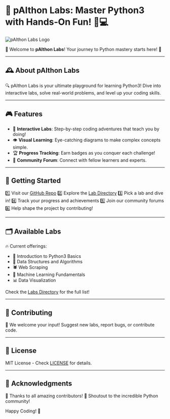 # 🎯 pAIthon Labs: Master Python3 with Hands-On Fun! 🧪💻

![pAIthon Labs Logo](https://raw.githubusercontent.com/worldfamous718/pAIthon-Labs/main/Logos-Files/LabLogo.png)

🌟 Welcome to **pAIthon Labs**! Your journey to Python mastery starts here! 🚀

---

## 🕰️ About pAIthon Labs

🔍 pAIthon Labs is your ultimate playground for learning Python3! Dive into interactive labs, solve real-world problems, and level up your coding skills.

---

## 🎮 Features

- 🔢 **Interactive Labs**: Step-by-step coding adventures that teach you by doing!
- 👁️ **Visual Learning**: Eye-catching diagrams to make complex concepts simple.
- 🏆 **Progress Tracking**: Earn badges as you conquer each challenge!
- 💬 **Community Forum**: Connect with fellow learners and experts.

---

## 🚀 Getting Started

1️⃣ Visit our [GitHub Repo](https://github.com/worldfamous718/pAIthon-Labs)
2️⃣ Explore the [Lab Directory](Labs)
3️⃣ Pick a lab and dive in!
4️⃣ Track your progress and achievements
5️⃣ Join our community forums
6️⃣ Help shape the project by contributing!

---

## 🗂️ Available Labs

🔥 Current offerings:
- 🐍 Introduction to Python3 Basics
- 🧩 Data Structures and Algorithms
- 🕷️ Web Scraping
- 🤖 Machine Learning Fundamentals
- 📊 Data Visualization

Check the [Labs Directory](Labs) for the full list!

---

## 🤝 Contributing

🙌 We welcome your input! Suggest new labs, report bugs, or contribute code.

---

## 📜 License

MIT License - Check [LICENSE](LICENSE) for details.

---

## 🙏 Acknowledgments

🙌 Thanks to all amazing contributors!
🌟 Shoutout to the incredible Python community!

Happy Coding! 🎉
